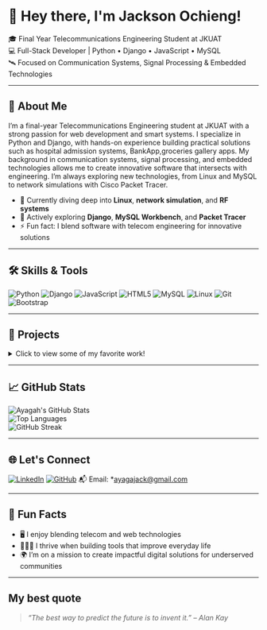 # 👋 Hey there, I'm Jackson Ochieng!

🎓 Final Year Telecommunications Engineering Student at JKUAT  
💻 Full-Stack Developer | Python • Django • JavaScript • MySQL  
🛰️ Focused on Communication Systems, Signal Processing & Embedded Technologies

---

## 🧠 About Me
I’m a final-year Telecommunications Engineering student at JKUAT with a strong passion for  web development and smart systems. I specialize in Python and Django, with hands-on experience building practical solutions such as hospital admission systems, BankApp,groceries gallery apps. My background in communication systems, signal processing, and embedded technologies allows me to create innovative software that intersects with engineering. I’m always exploring new technologies, from Linux and MySQL to network simulations with Cisco Packet Tracer.

- 🔭 Currently diving deep into **Linux**, **network simulation**, and **RF systems**
- 🌱 Actively exploring **Django**, **MySQL Workbench**, and **Packet Tracer**
- ⚡ Fun fact: I blend software with telecom engineering for innovative solutions

---

## 🛠️ Skills & Tools

![Python](https://img.shields.io/badge/Python-3670A0?style=for-the-badge&logo=python&logoColor=ffdd54)
![Django](https://img.shields.io/badge/Django-092E20?style=for-the-badge&logo=django&logoColor=white)
![JavaScript](https://img.shields.io/badge/JavaScript-323330?style=for-the-badge&logo=javascript&logoColor=F7DF1E)
![HTML5](https://img.shields.io/badge/HTML5-E34F26?style=for-the-badge&logo=html5&logoColor=white)
![MySQL](https://img.shields.io/badge/MySQL-00758F?style=for-the-badge&logo=mysql&logoColor=white)
![Linux](https://img.shields.io/badge/Linux-FCC624?style=for-the-badge&logo=linux&logoColor=black)
![Git](https://img.shields.io/badge/Git-F05032?style=for-the-badge&logo=git&logoColor=white)
![Bootstrap](https://img.shields.io/badge/Bootstrap-7952B3?style=for-the-badge&logo=bootstrap&logoColor=white)

---

## 🚀 Projects

<details>
  <summary>Click to view some of my favorite work!</summary>

### 🏥 BankApp System
> Django app that allows you to check withdraw and deposite cash remotely  in regions with limited internet.  
🔗 [View Project](https://github.com/ayagah/BankApp)

---

### 📷 Groceries display system 
> Product photo viewer for groceries  using Django static file support and user-friendly layout.  
🔗 [View Project](https://github.com/ayagah/groceries)

---

### 🐾 Task Management App
> A task management system using django with a email reminder.  
🔗 [View Project](https://github.com/ayagah/Taskmanager)

</details>

---

## 📈 GitHub Stats

![Ayagah's GitHub Stats](https://github-readme-stats.vercel.app/api?username=ayagah&show_icons=true&theme=radical)  
![Top Languages](https://github-readme-stats.vercel.app/api/top-langs/?username=ayagah&layout=compact&theme=radical)  
![GitHub Streak](https://streak-stats.demolab.com/?user=ayagah&theme=radical)

---

## 🌐 Let's Connect

[![LinkedIn](https://img.shields.io/badge/LinkedIn-%230077B5.svg?style=for-the-badge&logo=linkedin&logoColor=white)]([https://linkedin.com/in/ayagah](https://www.linkedin.com/in/jack-ayaga-239832231/))
[![GitHub](https://img.shields.io/badge/GitHub-000?style=for-the-badge&logo=github&logoColor=white)](https://github.com/ayagah)
📬 Email: *ayagajack@gmail.com

---

## 🎯 Fun Facts

- 🖥️ I enjoy blending telecom and web technologies  
- 🧑🏽‍💻 I thrive when building tools that improve everyday life  
- 🌍 I’m on a mission to create impactful digital solutions for underserved communities

---
## My best quote
> *“The best way to predict the future is to invent it.” – Alan Kay*

